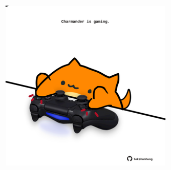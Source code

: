 <!-- built at 31/08/2024, 05:00:37 UTC -->
<p align="center">
  <img width="500" height="500" src="./ReadmeImage.svg">
</p>
